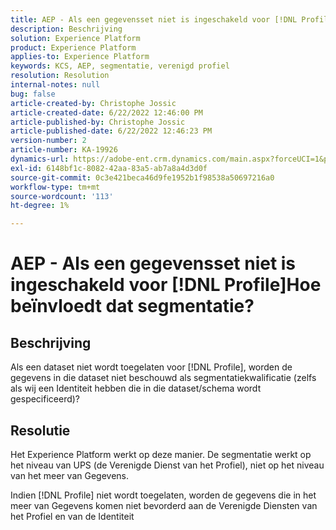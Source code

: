 ```yaml
---
title: AEP - Als een gegevensset niet is ingeschakeld voor [!DNL Profile]Hoe beïnvloedt dat segmentatie?
description: Beschrijving
solution: Experience Platform
product: Experience Platform
applies-to: Experience Platform
keywords: KCS, AEP, segmentatie, verenigd profiel
resolution: Resolution
internal-notes: null
bug: false
article-created-by: Christophe Jossic
article-created-date: 6/22/2022 12:46:00 PM
article-published-by: Christophe Jossic
article-published-date: 6/22/2022 12:46:23 PM
version-number: 2
article-number: KA-19926
dynamics-url: https://adobe-ent.crm.dynamics.com/main.aspx?forceUCI=1&pagetype=entityrecord&etn=knowledgearticle&id=203a4843-29f2-ec11-bb3d-6045bd0158c7
exl-id: 6148bf1c-8082-42aa-83a5-ab7a8a4d3d0f
source-git-commit: 0c3e421beca46d9fe1952b1f98538a50697216a0
workflow-type: tm+mt
source-wordcount: '113'
ht-degree: 1%

---
```


# AEP - Als een gegevensset niet is ingeschakeld voor [!DNL Profile]Hoe beïnvloedt dat segmentatie?

## Beschrijving

Als een dataset niet wordt toegelaten voor [!DNL Profile], worden de gegevens in die dataset niet beschouwd als segmentatiekwalificatie (zelfs als wij een Identiteit hebben die in die dataset/schema wordt gespecificeerd)?

## Resolutie

Het Experience Platform werkt op deze manier. De segmentatie werkt op het niveau van UPS (de Verenigde Dienst van het Profiel), niet op het niveau van het meer van Gegevens.

Indien [!DNL Profile] niet wordt toegelaten, worden de gegevens die in het meer van Gegevens komen niet bevorderd aan de Verenigde Diensten van het Profiel en van de Identiteit
